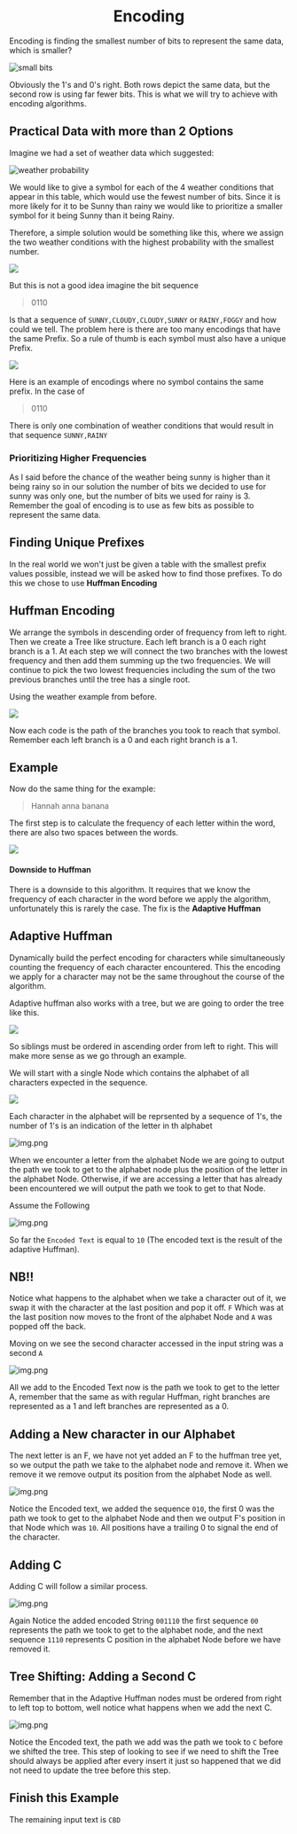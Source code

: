 <div align="center"><h1> Encoding </h1></div>

Encoding is finding the smallest number of bits to represent the same data, which is smaller?

<img src="images/small_bits.png" alt="small bits">

Obviously the 1's and 0's right. Both rows depict the same data, but the second row is using far fewer bits. This is
what we will try to achieve with encoding algorithms.

## Practical Data with more than 2 Options

Imagine we had a set of weather data which suggested:

<img src="images/probability.png" alt="weather probability">

We would like to give a symbol for each of the 4 weather conditions that appear in this table, which would use the
fewest number of bits. Since it is more likely for it to be Sunny than rainy we would like to prioritize a smaller
symbol for it being Sunny than it being Rainy.

Therefore, a simple solution would be something like this, where we assign the two weather conditions with the highest
probability with the smallest number.

![](images/bad_encoding.png)

But this is not a good idea imagine the bit sequence

> 0110

Is that a sequence of `SUNNY,CLOUDY,CLOUDY,SUNNY` or `RAINY,FOGGY` and how could we tell. The problem here is there are
too many encodings that have the same Prefix. So a rule of thumb is each symbol must also have a unique Prefix.

![](images/good_encoding.png)

Here is an example of encodings where no symbol contains the same prefix. In the case of

> 0110

There is only one combination of weather conditions that would result in that sequence `SUNNY,RAINY`

### Prioritizing Higher Frequencies

As I said before the chance of the weather being sunny is higher than it being rainy so in our solution the number of
bits we decided to use for sunny was only one, but the number of bits we used for rainy is 3. Remember the goal of
encoding is to use as few bits as possible to represent the same data.

## Finding Unique Prefixes

In the real world we won't just be given a table with the smallest prefix values possible, instead we will be asked how
to find those prefixes. To do this we chose to use **Huffman Encoding**

## Huffman Encoding

We arrange the symbols in descending order of frequency from left to right. Then we create a Tree like structure. Each
left branch is a 0 each right branch is a 1. At each step we will connect the two branches with the lowest frequency and
then add them summing up the two frequencies. We will continue to pick the two lowest frequencies including the sum of
the two previous branches until the tree has a single root.

Using the weather example from before.

![](images/huffman.png)

Now each code is the path of the branches you took to reach that symbol. Remember each left branch is a 0 and each right
branch is a 1.

## Example

Now do the same thing for the example:

> Hannah anna banana

The first step is to calculate the frequency of each letter within the word, there are also two spaces between the
words.

![](images/huffman_question.png)

#### Downside to Huffman

There is a downside to this algorithm. It requires that we know the frequency of each character in the word before we
apply the algorithm, unfortunately this is rarely the case. The fix is the **Adaptive Huffman**

## Adaptive Huffman

Dynamically build the perfect encoding for characters while simultaneously counting the frequency of each character
encountered. This the encoding we apply for a character may not be the same throughout the course of the algorithm.

Adaptive huffman also works with a tree, but we are going to order the tree like this.

![](images/adaptive_huffman_tree.png)

So siblings must be ordered in ascending order from left to right. This will make more sense as we go through an
example.

We will start with a single Node which contains the alphabet of all characters expected in the sequence.

![](images/single_node.png)

Each character in the alphabet will be reprsented by a sequence of 1's, the number of 1's is an indication of the letter
in th alphabet

![img.png](images/letter_position.png)

When we encounter a letter from the alphabet Node we are going to output the path we took to get to the alphabet node
plus the position of the letter in the alphabet Node. Otherwise, if we are accessing a letter that has already been
encountered we will output the path we took to get to that Node.

Assume the Following

![img.png](images/adaptive_huffman_first_step.png)

So far the `Encoded Text` is equal to `10` (The encoded text is the result of the adaptive Huffman).

## NB!!

Notice what happens to the alphabet when we take a character out of it, we swap it with the character at the last
position and pop it off. `F` Which was at the last position now moves to the front of the alphabet Node and `A` was
popped off the back.

Moving on we see the second character accessed in the input string was a second `A`

![img.png](images/adaptive_huffman_second_step.png)

All we add to the Encoded Text now is the path we took to get to the letter A, remember that the same as with regular
Huffman, right branches are represented as a 1 and left branches are represented as a 0.

## Adding a New character in our Alphabet

The next letter is an F, we have not yet added an F to the huffman tree yet, so we output the path we take to the
alphabet node and remove it. When we remove it we remove output its position from the alphabet Node as well.

![img.png](images/adaptive_huffman_third_step.png)

Notice the Encoded text, we added the sequence `010`, the first 0 was the path we took to get to the alphabet Node and
then we output F's position in that Node which was `10`. All positions have a trailing 0 to signal the end of the
character.

## Adding C

Adding C will follow a similar process.

![img.png](images/adaptive_huffman_fourth_step.png)

Again Notice the added encoded String `001110` the first sequence `00` represents the path we took to get to the
alphabet node, and the next sequence `1110` represents C position in the alphabet Node before we have removed it.

## Tree Shifting: Adding a Second C

Remember that in the Adaptive Huffman nodes must be ordered from right to left top to bottom, well notice what happens
when we add the next C.

![img.png](images/adaptive_huffman_fifth_step.png)

Notice the Encoded text, the path we add was the path we took to `C` before we shifted the tree. This step of looking to
see if we need to shift the Tree should always be applied after every insert it just so happened that we did not need to
update the tree before this step.

## Finish this Example

The remaining input text is `CBD`


